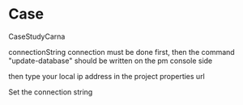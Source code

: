 # Case
CaseStudyCarna

connectionString connection must be done first,
then the command "update-database" should be written on the pm console side

then type your local ip address in the project properties url


Set the connection string
